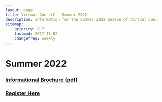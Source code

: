 ```yaml
---
layout: page
title: Virtual Cue LLC - Summer 2022
description: Information for the Summer 2022 Season of Virtual Cue.
sitemap:
    priority: 0.7
    lastmod: 2017-11-02
    changefreq: weekly
---
```

# Summer 2022
### [Informational Brochure (pdf)](https://github.com/virtualcue/virtualcue.github.io/raw/gh-pages/images/Summer2022/Brochure.pdf)
### [Register Here](https://docs.google.com/forms/d/1Y7TseKJKCslAlxpa8rS-_aArYezaU2hkRbNxi7WNxHs/viewform?edit_requested=true#responses)